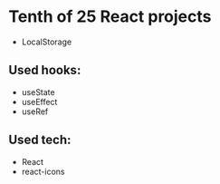 # Tenth of 25 React projects

- LocalStorage

## Used hooks:

- useState
- useEffect
- useRef

## Used tech:

- React
- react-icons